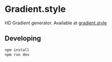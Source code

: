 # Gradient.style

HD Gradient generator. Available at [gradient.style](https://gradient.style/)

## Developing

```bash
npm install
npm run dev
```
